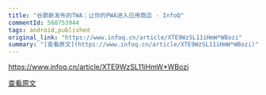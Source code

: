 ```yaml
---
title: "谷歌新发布的TWA：让你的PWA进入应用商店 - InfoQ"
commentId: 568753944
tags: android,published
original_link: "https://www.infoq.cn/article/XTE9WzSL11iHmW*WBozi"
summary: "[查看原文](https://www.infoq.cn/article/XTE9WzSL11iHmW*WBozi)"
---
```


https://www.infoq.cn/article/XTE9WzSL11iHmW*WBozi
    
[查看原文](https://www.infoq.cn/article/XTE9WzSL11iHmW*WBozi)
    
